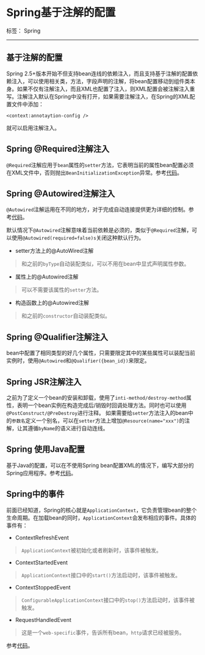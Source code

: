 # Spring基于注解的配置

标签： Spring

---

## 基于注解的配置
Spring 2.5+版本开始不但支持bean连线的依赖注入，而且支持基于注解的配置依赖注入，可以使用相关类，方法，字段声明的注解，将bean配置移动到组件类本身。如果不仅有注解注入，而且XML也配置了注入，则XML配置会被注解注入重写。注解注入默认在Spring中没有打开，如果需要注解注入，在Spring的XML配置文件中添加：
```
<context:annotaytion-config />
```
就可以启用注解注入。

## Spring @Required注解注入
`@Required`注解应用于`bean`属性的`setter`方法，它表明当前的属性bean配置必须在XML文件中，否则抛出`BeanInitializationException`异常。参考[代码](https://github.com/pengqiang-gs/spring/tree/master/chapter06/AnnoRequired/)。

## Spring @Autowired注解注入
`@Autowired`注解运用在不同的地方，对于完成自动连接提供更为详细的控制。参考[代码](https://github.com/pengqiang-gs/spring/tree/master/chapter06/AnnoAutowired/)。

默认情况下`@Autowired`注解意味着当前依赖是必须的，类似于`@Required`注解，可以使用`@Autowired(required=false)s`关闭这种默认行为。

- setter方法上的@AutoWired注解
> 和之前的`byType`自动装配类似，可以不用在bean中显式声明属性参数。

- 属性上的@Autowired注解
> 可以不需要该属性的`setter`方法。

- 构造函数上的@Autowired注解
> 和之前的`constructor`自动装配类似。

## Spring @Qualifier注解注入
bean中配置了相同类型的好几个属性，只需要限定其中的某些属性可以装配当前实例时，使用`@Autowired`和`@Qualifier({bean_id})`来限定。

## Spring JSR注解注入
之前为了定义一个bean的安装和卸载，使用了`inti-method/destroy-method`属性，表明一个bean实例在构造完成后/销毁时回调处理方法。同时也可以使用`@PostConstruct/@PreDestroy`进行注释。
如果需要给`setter`方法注入的bean中的`参数名`定义一个别名，可以在`setter`方法上增加`@Resource(name="xxx")`的注解，让其遵循`byName`的语义进行自动连线。

## Spring 使用Java配置
基于Java的配置，可以在不使用Spring bean配置XML的情况下，编写大部分的Spring应用程序。参考[代码](https://github.com/pengqiang-gs/spring/tree/master/chapter06/AnnoJava/)。

## Spring中的事件
前面已经知道，Spring的核心就是`ApplicationContext`，它负责管理bean的整个生命周期。在加载bean的同时，`ApplicationContext`会发布相应的事件。具体的事件有：

- ContextRefreshEvent
> `ApplicationContext`被初始化或者刷新时，该事件被触发。

- ContextStartedEvent
> `ApplicationContext`接口中的`start()`方法启动时，该事件被触发。

- ContextStoppedEvent
> `ConfigurableApplicationContext`接口中的`stop()`方法启动时，该事件被触发。

- RequestHandledEvent
> 这是一个`web-specific`事件，告诉所有bean，`http`请求已经被服务。

参考[代码](https://github.com/pengqiang-gs/spring/tree/master/chapter06/AnnoEvent/)。

